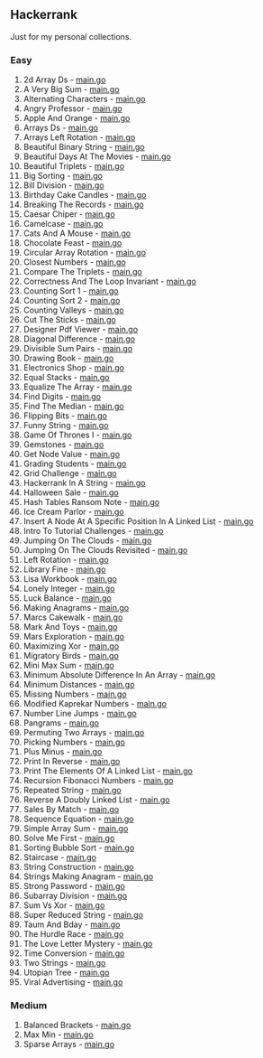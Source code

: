 ## Hackerrank

Just for my personal collections.

<!-- start dictionary -->

### Easy 
1. 2d Array Ds - [main.go](easy/2d-array-ds/main.go)
2. A Very Big Sum - [main.go](easy/a-very-big-sum/main.go)
3. Alternating Characters - [main.go](easy/alternating-characters/main.go)
4. Angry Professor - [main.go](easy/angry-professor/main.go)
5. Apple And Orange - [main.go](easy/apple-and-orange/main.go)
6. Arrays Ds - [main.go](easy/arrays-ds/main.go)
7. Arrays Left Rotation - [main.go](easy/arrays-left-rotation/main.go)
8. Beautiful Binary String - [main.go](easy/beautiful-binary-string/main.go)
9. Beautiful Days At The Movies - [main.go](easy/beautiful-days-at-the-movies/main.go)
10. Beautiful Triplets - [main.go](easy/beautiful-triplets/main.go)
11. Big Sorting - [main.go](easy/big-sorting/main.go)
12. Bill Division - [main.go](easy/bill-division/main.go)
13. Birthday Cake Candles - [main.go](easy/birthday-cake-candles/main.go)
14. Breaking The Records - [main.go](easy/breaking-the-records/main.go)
15. Caesar Chiper - [main.go](easy/caesar-chiper/main.go)
16. Camelcase - [main.go](easy/camelcase/main.go)
17. Cats And A Mouse - [main.go](easy/cats-and-a-mouse/main.go)
18. Chocolate Feast - [main.go](easy/chocolate-feast/main.go)
19. Circular Array Rotation - [main.go](easy/circular-array-rotation/main.go)
20. Closest Numbers - [main.go](easy/closest-numbers/main.go)
21. Compare The Triplets - [main.go](easy/compare-the-triplets/main.go)
22. Correctness And The Loop Invariant - [main.go](easy/correctness-and-the-loop-invariant/main.go)
23. Counting Sort 1 - [main.go](easy/counting-sort-1/main.go)
24. Counting Sort 2 - [main.go](easy/counting-sort-2/main.go)
25. Counting Valleys - [main.go](easy/counting-valleys/main.go)
26. Cut The Sticks - [main.go](easy/cut-the-sticks/main.go)
27. Designer Pdf Viewer - [main.go](easy/designer-pdf-viewer/main.go)
28. Diagonal Difference - [main.go](easy/diagonal-difference/main.go)
29. Divisible Sum Pairs - [main.go](easy/divisible-sum-pairs/main.go)
30. Drawing Book - [main.go](easy/drawing-book/main.go)
31. Electronics Shop - [main.go](easy/electronics-shop/main.go)
32. Equal Stacks - [main.go](easy/equal-stacks/main.go)
33. Equalize The Array - [main.go](easy/equalize-the-array/main.go)
34. Find Digits - [main.go](easy/find-digits/main.go)
35. Find The Median - [main.go](easy/find-the-median/main.go)
36. Flipping Bits - [main.go](easy/flipping-bits/main.go)
37. Funny String - [main.go](easy/funny-string/main.go)
38. Game Of Thrones I - [main.go](easy/game-of-thrones-i/main.go)
39. Gemstones - [main.go](easy/gemstones/main.go)
40. Get Node Value - [main.go](easy/get-node-value/main.go)
41. Grading Students - [main.go](easy/grading-students/main.go)
42. Grid Challenge - [main.go](easy/grid-challenge/main.go)
43. Hackerrank In A String - [main.go](easy/hackerrank-in-a-string/main.go)
44. Halloween Sale - [main.go](easy/halloween-sale/main.go)
45. Hash Tables Ransom Note - [main.go](easy/hash-tables-ransom-note/main.go)
46. Ice Cream Parlor - [main.go](easy/ice-cream-parlor/main.go)
47. Insert A Node At A Specific Position In A Linked List - [main.go](easy/insert-a-node-at-a-specific-position-in-a-linked-list/main.go)
48. Intro To Tutorial Challenges - [main.go](easy/intro-to-tutorial-challenges/main.go)
49. Jumping On The Clouds - [main.go](easy/jumping-on-the-clouds/main.go)
50. Jumping On The Clouds Revisited - [main.go](easy/jumping-on-the-clouds-revisited/main.go)
51. Left Rotation - [main.go](easy/left-rotation/main.go)
52. Library Fine - [main.go](easy/library-fine/main.go)
53. Lisa Workbook - [main.go](easy/lisa-workbook/main.go)
54. Lonely Integer - [main.go](easy/lonely-integer/main.go)
55. Luck Balance - [main.go](easy/luck-balance/main.go)
56. Making Anagrams - [main.go](easy/making-anagrams/main.go)
57. Marcs Cakewalk - [main.go](easy/marcs-cakewalk/main.go)
58. Mark And Toys - [main.go](easy/mark-and-toys/main.go)
59. Mars Exploration - [main.go](easy/mars-exploration/main.go)
60. Maximizing Xor - [main.go](easy/maximizing-xor/main.go)
61. Migratory Birds - [main.go](easy/migratory-birds/main.go)
62. Mini Max Sum - [main.go](easy/mini-max-sum/main.go)
63. Minimum Absolute Difference In An Array - [main.go](easy/minimum-absolute-difference-in-an-array/main.go)
64. Minimum Distances - [main.go](easy/minimum-distances/main.go)
65. Missing Numbers - [main.go](easy/missing-numbers/main.go)
66. Modified Kaprekar Numbers - [main.go](easy/modified-kaprekar-numbers/main.go)
67. Number Line Jumps - [main.go](easy/number-line-jumps/main.go)
68. Pangrams - [main.go](easy/pangrams/main.go)
69. Permuting Two Arrays - [main.go](easy/permuting-two-arrays/main.go)
70. Picking Numbers - [main.go](easy/picking-numbers/main.go)
71. Plus Minus - [main.go](easy/plus-minus/main.go)
72. Print In Reverse - [main.go](easy/print-in-reverse/main.go)
73. Print The Elements Of A Linked List - [main.go](easy/print-the-elements-of-a-linked-list/main.go)
74. Recursion Fibonacci Numbers - [main.go](easy/recursion-fibonacci-numbers/main.go)
75. Repeated String - [main.go](easy/repeated-string/main.go)
76. Reverse A Doubly Linked List - [main.go](easy/reverse-a-doubly-linked-list/main.go)
77. Sales By Match - [main.go](easy/sales-by-match/main.go)
78. Sequence Equation - [main.go](easy/sequence-equation/main.go)
79. Simple Array Sum - [main.go](easy/simple-array-sum/main.go)
80. Solve Me First - [main.go](easy/solve-me-first/main.go)
81. Sorting Bubble Sort - [main.go](easy/sorting-bubble-sort/main.go)
82. Staircase - [main.go](easy/staircase/main.go)
83. String Construction - [main.go](easy/string-construction/main.go)
84. Strings Making Anagram - [main.go](easy/strings-making-anagram/main.go)
85. Strong Password - [main.go](easy/strong-password/main.go)
86. Subarray Division - [main.go](easy/subarray-division/main.go)
87. Sum Vs Xor - [main.go](easy/sum-vs-xor/main.go)
88. Super Reduced String - [main.go](easy/super-reduced-string/main.go)
89. Taum And Bday - [main.go](easy/taum-and-bday/main.go)
90. The Hurdle Race - [main.go](easy/the-hurdle-race/main.go)
91. The Love Letter Mystery - [main.go](easy/the-love-letter-mystery/main.go)
92. Time Conversion - [main.go](easy/time-conversion/main.go)
93. Two Strings - [main.go](easy/two-strings/main.go)
94. Utopian Tree - [main.go](easy/utopian-tree/main.go)
95. Viral Advertising - [main.go](easy/viral-advertising/main.go)


### Medium 
1. Balanced Brackets - [main.go](medium/balanced-brackets/main.go)
2. Max Min - [main.go](medium/max-min/main.go)
3. Sparse Arrays - [main.go](medium/sparse-arrays/main.go)

<!-- end dictionary -->
